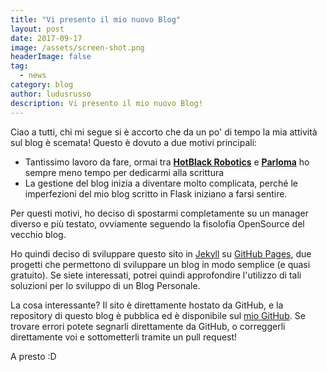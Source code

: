 ```yaml
---
title: "Vi presento il mio nuovo Blog"
layout: post
date: 2017-09-17
image: /assets/screen-shot.png
headerImage: false
tag:
  - news
category: blog
author: ludusrusso
description: Vi presento il mio nuovo Blog!
---
```


Ciao a tutti,
chi mi segue si è accorto che da un po' di tempo la mia attività sul blog
è scemata! Questo è dovuto a due motivi principali:

 - Tantissimo lavoro da fare, ormai tra **[HotBlack Robotics](http://hotblackrobotics.com)** e **[Parloma](http://parloma.github.com)** ho sempre meno tempo per dedicarmi alla scrittura
 - La gestione del blog inizia a diventare molto complicata, perché le imperfezioni del mio blog scritto in Flask iniziano a farsi sentire.

Per questi motivi, ho deciso di spostarmi completamente su un manager diverso e più testato,
ovviamente seguendo la fisolofia OpenSource del vecchio blog.

Ho quindi deciso di sviluppare questo sito in [Jekyll](https://jekyllrb.com/) su [GitHub Pages](https://pages.github.com/),
due progetti che permettono di sviluppare un blog in modo semplice (e quasi gratuito).
Se siete interessati, potrei quindi approfondire l'utilizzo di tali soluzioni per lo sviluppo di un Blog Personale.

La cosa interessante? Il sito è direttamente hostato da GitHub, e la repository di questo blog è pubblica ed è disponibile sul [mio GitHub](http://github.com/ludusrusso/ludusrusso.github.io). Se trovare errori potete segnarli direttamente da GitHub, o correggerli direttamente voi e sottometterli tramite un pull request!

A presto :D
